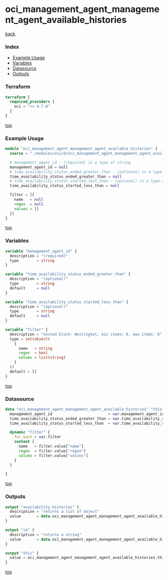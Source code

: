 # oci_management_agent_management_agent_available_histories

[back](../oci.md)

### Index

- [Example Usage](#example-usage)
- [Variables](#variables)
- [Datasource](#datasource)
- [Outputs](#outputs)

### Terraform

```terraform
terraform {
  required_providers {
    oci = ">= 4.7.0"
  }
}
```

[top](#index)

### Example Usage

```terraform
module "oci_management_agent_management_agent_available_histories" {
  source = "./modules/oci/d/oci_management_agent_management_agent_available_histories"

  # management_agent_id - (required) is a type of string
  management_agent_id = null
  # time_availability_status_ended_greater_than - (optional) is a type of string
  time_availability_status_ended_greater_than = null
  # time_availability_status_started_less_than - (optional) is a type of string
  time_availability_status_started_less_than = null

  filter = [{
    name   = null
    regex  = null
    values = []
  }]
}
```

[top](#index)

### Variables

```terraform
variable "management_agent_id" {
  description = "(required)"
  type        = string
}

variable "time_availability_status_ended_greater_than" {
  description = "(optional)"
  type        = string
  default     = null
}

variable "time_availability_status_started_less_than" {
  description = "(optional)"
  type        = string
  default     = null
}

variable "filter" {
  description = "nested block: NestingSet, min items: 0, max items: 0"
  type = set(object(
    {
      name   = string
      regex  = bool
      values = list(string)
    }
  ))
  default = []
}
```

[top](#index)

### Datasource

```terraform
data "oci_management_agent_management_agent_available_histories" "this" {
  management_agent_id                         = var.management_agent_id
  time_availability_status_ended_greater_than = var.time_availability_status_ended_greater_than
  time_availability_status_started_less_than  = var.time_availability_status_started_less_than

  dynamic "filter" {
    for_each = var.filter
    content {
      name   = filter.value["name"]
      regex  = filter.value["regex"]
      values = filter.value["values"]
    }
  }

}
```

[top](#index)

### Outputs

```terraform
output "availability_histories" {
  description = "returns a list of object"
  value       = data.oci_management_agent_management_agent_available_histories.this.availability_histories
}

output "id" {
  description = "returns a string"
  value       = data.oci_management_agent_management_agent_available_histories.this.id
}

output "this" {
  value = oci_management_agent_management_agent_available_histories.this
}
```

[top](#index)
